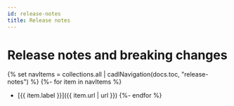 ```yaml
---
id: release-notes
title: Release notes
---
```


# Release notes and breaking changes

{% set navItems = collections.all | cadlNavigation(docs.toc, "release-notes") %}
{%- for item in navItems %}

- [{{ item.label }}]({{ item.url | url }})
  {%- endfor %}
